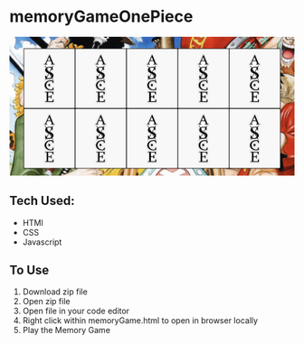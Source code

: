 # memoryGameOnePiece

![One Piece Board image](image/onePieceBoard.png)

## Tech Used:
- HTMl
- CSS
- Javascript

## To Use

1. Download zip file
2. Open zip file
3. Open file in your code editor
4. Right click within memoryGame.html to open in browser locally
5. Play the Memory Game
